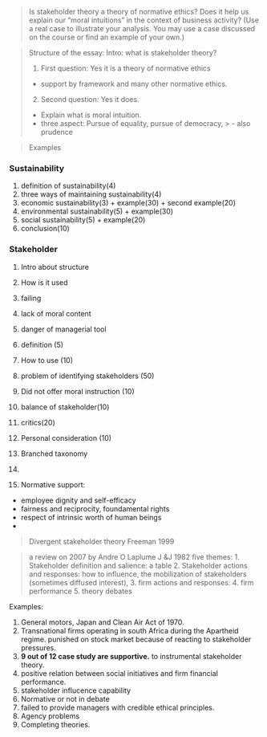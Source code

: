 > Is stakeholder theory a theory of normative ethics? Does it help us explain our “moral intuitions” in the context of business activity? (Use a real case to illustrate your analysis. You may use a case discussed on the course or find an example of your own.)

>Structure of the essay: 
>Intro: what is stakeholder theory?
>1. First question: Yes it is a theory of normative ethics 
>- support by framework and many other normative ethics.
>2. Second question: Yes it does. 
>- Explain what is moral intuition. 
> - three aspect: Pursue of equality, pursue of democracy, > - also prudence

>Examples
### Sustainability
1. definition of sustainability(4)
2. three ways of maintaining sustainability(4)
3. economic sustainability(3) + example(30) + second example(20)
4. environmental sustainability(5) + example(30)
5. social sustainability(5) + example(20)
6. conclusion(10) 

### Stakeholder
1. Intro about structure
2. How is it used
3. failing
4. lack of moral content
5. danger of managerial tool
6. definition (5)
7. How to use (10)
8. problem of identifying stakeholders (50)
9. Did not offer moral instruction (10)
10. balance of stakeholder(10) 
11. critics(20)
12. Personal consideration (10)

13. Branched taxonomy
14.  
15. Normative support: 
- employee dignity and self-efficacy
- fairness and reciprocity, foundamental rights
- respect of intrinsic worth of human beings
- 


> Divergent stakeholder theory
> Freeman 1999

> a review on 2007 by Andre O Laplume
> J &J 1982 
five themes:
	1. Stakeholder definition and salience: a table
	2. Stakeholder actions and responses: how to influence, the mobilization of stakeholders (sometimes diffused interest), 
	3. firm actions and responses: 
	4. firm performance
	5. theory debates

Examples:
1.  General motors, Japan and Clean Air Act of 1970. 
2. Transnational firms operating in south Africa during the Apartheid regime. punished on stock market because of reacting to stakeholder pressures.
3. **9 out of 12 case study are supportive.** to instrumental stakeholder theory.
4. positive relation between social initiatives and firm financial performance.
5. stakeholder influcence capability
6. Normative or not in debate
7. failed to provide managers with credible ethical principles.
8. Agency problems
9. Completing theories.

 
<!--stackedit_data:
eyJoaXN0b3J5IjpbLTEwMjcwNTcwODEsMTU1MTY4Mzc3Myw0NT
U4NzM2ODUsLTkzMTAzMDY4MywtMjI1MTYwODM2LC0yMTM1NDAw
MjkyLC0xMDU4MDE0MDk3LDMxNjgwODE1MiwtMTAwMTkxOTU3LD
E0ODA2NjY0MDldfQ==
-->